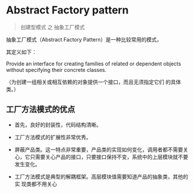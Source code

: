 # Abstract Factory pattern

> 创建型模式 之 抽象工厂模式

抽象工厂模式（Abstract Factory Pattern）是一种比较常用的模式，

其定义如下：

Provide an interface for creating families of related or dependent objects without specifying
their concrete classes.

（为创建一组相关或相互依赖的对象提供一个接口，而且无须指定它们
的具体类。）


## 工厂方法模式的优点

- 首先，良好的封装性，代码结构清晰。

- 工厂方法模式的扩展性非常优秀。

- 屏蔽产品类。这一特点非常重要，产品类的实现如何变化，调用者都不需要关
  心，它只需要关心产品的接口，只要接口保持不变，系统中的上层模块就不要发生变化。
  
- 工厂方法模式是典型的解耦框架。高层模块值需要知道产品的抽象类，其他的实
  现类都不用关心